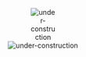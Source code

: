 <div style="text-align:center;">
    <img src="../../img/logo.png" alt="under-construction" style="max-width: 10%;" />
</div>

<div style="text-align:center;">
    <img src="../../img/underconstruction.gif" alt="under-construction" style="max-width: 30%;" />
</div>




